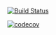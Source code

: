 [![Build Status](https://travis-ci.org/fraedingarnir/ttt.svg?branch=master)](https://travis-ci.org)


[![codecov](https://codecov.io/gh/fraedingarnir/TicTacToe/branch/master/graph/badge.svg)](https://codecov.io/gh/fraedingarnir/TicTacToe)


